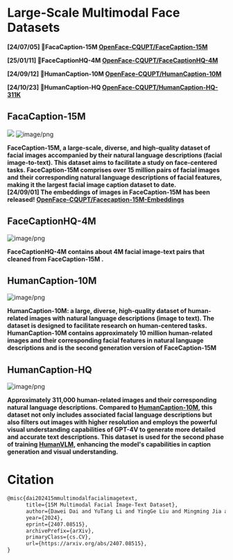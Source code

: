 # Large-Scale Multimodal Face Datasets

**[24/07/05] 🤗FacaCaption-15M [OpenFace-CQUPT/FaceCaption-15M](https://huggingface.co/datasets/OpenFace-CQUPT/FaceCaption-15M)**

**[25/01/11] 🤗FaceCaptionHQ-4M [OpenFace-CQUPT/FaceCaptionHQ-4M](https://huggingface.co/datasets/OpenFace-CQUPT/FaceCaptionHQ-4M)**

**[24/09/12] 🤗HumanCaption-10M [OpenFace-CQUPT/HumanCaption-10M](https://huggingface.co/datasets/OpenFace-CQUPT/HumanCaption-10M)**

**[24/10/23] 🤗HumanCaption-HQ [OpenFace-CQUPT/HumanCaption-HQ-311K](https://huggingface.co/datasets/OpenFace-CQUPT/HumanCaption-HQ-311K)**

## FacaCaption-15M
![](https://camo.githubusercontent.com/9f19143c491fa808f3867162e3fb5fb22f7a935a5bc564e1dcadb0cf82420f39/68747470733a2f2f696d672e797574616e676c692e6e65742f696d672f3230323430333138313030363938312e706e67)
![image/png](https://cdn-uploads.huggingface.co/production/uploads/64259db7d3e6fdf87e4792d0/ZG8-YO8kNbzl9JQUFTwu9.png)

**FaceCaption-15M, a large-scale, diverse, and high-quality dataset of facial images accompanied by their natural language descriptions (facial image-to-text). This dataset aims to facilitate a study on face-centered tasks. FaceCaption-15M comprises over 15 million pairs of facial images and their corresponding natural language descriptions of facial features, making it the largest facial image caption dataset to date.**  
**[24/09/01] The embeddings of images in FaceCaption-15M has been released! [OpenFace-CQUPT/Facecaption-15M-Embeddings](https://huggingface.co/datasets/OpenFace-CQUPT/Facecaption-15M-Embeddings)**

## FaceCaptionHQ-4M

![image/png](https://github.com/user-attachments/assets/f9dae818-b024-4394-a40f-1663e39ec042)


**FaceCaptionHQ-4M contains about 4M facial image-text pairs that cleaned from FaceCaption-15M .** 

## HumanCaption-10M
![image/png](https://cdn-uploads.huggingface.co/production/uploads/64259db7d3e6fdf87e4792d0/r-EveWy-R7akMI6QvpXrH.png)

**HumanCaption-10M: a large, diverse, high-quality dataset of human-related images with natural language descriptions (image to text). The dataset is designed to facilitate research on human-centered tasks. HumanCaption-10M contains approximately 10 million human-related images and their corresponding facial features in natural language descriptions and is the second generation version of FaceCaption-15M**

## HumanCaption-HQ
![image/png](https://cdn-uploads.huggingface.co/production/uploads/64259db7d3e6fdf87e4792d0/osZR_jWkMehWZUHx9meRi.png)

**Approximately 311,000 human-related images and their corresponding natural language descriptions.
Compared to [HumanCaption-10M](https://huggingface.co/datasets/OpenFace-CQUPT/HumanCaption-10M), this dataset not only includes associated facial language descriptions but also filters out images with higher resolution and employs the powerful visual understanding capabilities of GPT-4V to generate more detailed and accurate text descriptions.
This dataset is used for the second phase of training [HumanVLM](https://huggingface.co/OpenFace-CQUPT/Human_LLaVA), enhancing the model's capabilities in caption generation and visual understanding.**

# Citation
```tex
@misc{dai202415mmultimodalfacialimagetext,
      title={15M Multimodal Facial Image-Text Dataset}, 
      author={Dawei Dai and YuTang Li and YingGe Liu and Mingming Jia and Zhang YuanHui and Guoyin Wang},
      year={2024},
      eprint={2407.08515},
      archivePrefix={arXiv},
      primaryClass={cs.CV},
      url={https://arxiv.org/abs/2407.08515}, 
}
```
